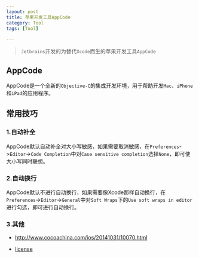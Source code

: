 ```yaml
---
layout: post
title: 苹果开发工具AppCode
category: Tool
tags: [Tool]

---
```



> `Jetbrains`开发的为替代`Xcode`而生的苹果开发工具`AppCode`


## AppCode


AppCode是一个全新的`Objective-C`的集成开发环境，用于帮助开发`Mac`、`iPhone`和`iPad`的应用程序。



## 常用技巧

### 1.自动补全

AppCode默认自动补全对大小写敏感，如果需要取消敏感，在`Preferences`->`Editor`->`Code Completion`中对`Case sensitive completion`选择`None`，即可使大小写同时联想。


### 2.自动换行

AppCode默认不进行自动换行，如果需要像Xcode那样自动换行，在`Preferences`->`Editor`->`General`中对`Soft Wraps`下的`Use soft wraps in editor`进行勾选，即可进行自动换行。


### 3.其他

* http://www.cocoachina.com/ios/20141031/10070.html

* [license](http://intellij.mandroid.cn/)
